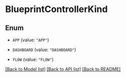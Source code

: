 # BlueprintControllerKind

## Enum


* `APP` (value: `"APP"`)

* `DASHBOARD` (value: `"DASHBOARD"`)

* `FLOW` (value: `"FLOW"`)


[[Back to Model list]](../README.md#documentation-for-models) [[Back to API list]](../README.md#documentation-for-api-endpoints) [[Back to README]](../README.md)


